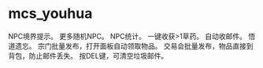 # mcs_youhua

NPC境界提示。
更多随机NPC。
NPC统计。
一键收获>1草药。
自动收邮件。
悟道遗忘。
宗门批量发布，打开面板自动领取物品。
交易会批量发布，物品直接到背包，防止邮件丢失。
按DEL键，可清空垃圾邮件。
